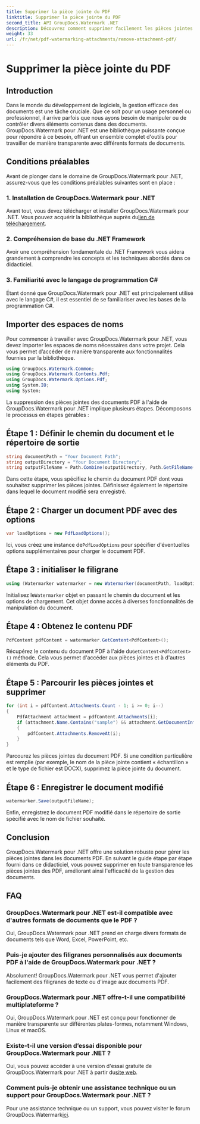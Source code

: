 ```yaml
---
title: Supprimer la pièce jointe du PDF
linktitle: Supprimer la pièce jointe du PDF
second_title: API GroupDocs.Watermark .NET
description: Découvrez comment supprimer facilement les pièces jointes des documents PDF à l'aide de GroupDocs.Watermark pour .NET. Améliorez l’efficacité de votre gestion documentaire.
weight: 33
url: /fr/net/pdf-watermarking-attachments/remove-attachment-pdf/
---
```


# Supprimer la pièce jointe du PDF

## Introduction
Dans le monde du développement de logiciels, la gestion efficace des documents est une tâche cruciale. Que ce soit pour un usage personnel ou professionnel, il arrive parfois que nous ayons besoin de manipuler ou de contrôler divers éléments contenus dans des documents. GroupDocs.Watermark pour .NET est une bibliothèque puissante conçue pour répondre à ce besoin, offrant un ensemble complet d'outils pour travailler de manière transparente avec différents formats de documents.
## Conditions préalables
Avant de plonger dans le domaine de GroupDocs.Watermark pour .NET, assurez-vous que les conditions préalables suivantes sont en place :
### 1. Installation de GroupDocs.Watermark pour .NET
 Avant tout, vous devez télécharger et installer GroupDocs.Watermark pour .NET. Vous pouvez acquérir la bibliothèque auprès du[lien de téléchargement](https://releases.groupdocs.com/Watermark/net/).
### 2. Compréhension de base du .NET Framework
Avoir une compréhension fondamentale du .NET Framework vous aidera grandement à comprendre les concepts et les techniques abordés dans ce didacticiel.
### 3. Familiarité avec le langage de programmation C#
Étant donné que GroupDocs.Watermark pour .NET est principalement utilisé avec le langage C#, il est essentiel de se familiariser avec les bases de la programmation C#.

## Importer des espaces de noms
Pour commencer à travailler avec GroupDocs.Watermark pour .NET, vous devez importer les espaces de noms nécessaires dans votre projet. Cela vous permet d’accéder de manière transparente aux fonctionnalités fournies par la bibliothèque.

```csharp
using GroupDocs.Watermark.Common;
using GroupDocs.Watermark.Contents.Pdf;
using GroupDocs.Watermark.Options.Pdf;
using System.IO;
using System;
```
La suppression des pièces jointes des documents PDF à l'aide de GroupDocs.Watermark pour .NET implique plusieurs étapes. Décomposons le processus en étapes gérables :
## Étape 1 : Définir le chemin du document et le répertoire de sortie
```csharp
string documentPath = "Your Document Path";
string outputDirectory = "Your Document Directory";
string outputFileName = Path.Combine(outputDirectory, Path.GetFileName(documentPath));
```
Dans cette étape, vous spécifiez le chemin du document PDF dont vous souhaitez supprimer les pièces jointes. Définissez également le répertoire dans lequel le document modifié sera enregistré.
## Étape 2 : Charger un document PDF avec des options
```csharp
var loadOptions = new PdfLoadOptions();
```
 Ici, vous créez une instance de`PdfLoadOptions` pour spécifier d'éventuelles options supplémentaires pour charger le document PDF.
## Étape 3 : initialiser le filigrane
```csharp
using (Watermarker watermarker = new Watermarker(documentPath, loadOptions))
```
 Initialisez le`Watermarker` objet en passant le chemin du document et les options de chargement. Cet objet donne accès à diverses fonctionnalités de manipulation du document.
## Étape 4 : Obtenez le contenu PDF
```csharp
PdfContent pdfContent = watermarker.GetContent<PdfContent>();
```
 Récupérez le contenu du document PDF à l'aide du`GetContent<PdfContent>()` méthode. Cela vous permet d'accéder aux pièces jointes et à d'autres éléments du PDF.
## Étape 5 : Parcourir les pièces jointes et supprimer
```csharp
for (int i = pdfContent.Attachments.Count - 1; i >= 0; i--)
{
    PdfAttachment attachment = pdfContent.Attachments[i];
    if (attachment.Name.Contains("sample") && attachment.GetDocumentInfo().FileType == FileType.DOCX)
    {
        pdfContent.Attachments.RemoveAt(i);
    }
}
```
Parcourez les pièces jointes du document PDF. Si une condition particulière est remplie (par exemple, le nom de la pièce jointe contient « échantillon » et le type de fichier est DOCX), supprimez la pièce jointe du document.
## Étape 6 : Enregistrer le document modifié
```csharp
watermarker.Save(outputFileName);
```
Enfin, enregistrez le document PDF modifié dans le répertoire de sortie spécifié avec le nom de fichier souhaité.

## Conclusion
GroupDocs.Watermark pour .NET offre une solution robuste pour gérer les pièces jointes dans les documents PDF. En suivant le guide étape par étape fourni dans ce didacticiel, vous pouvez supprimer en toute transparence les pièces jointes des PDF, améliorant ainsi l'efficacité de la gestion des documents.
## FAQ
### GroupDocs.Watermark pour .NET est-il compatible avec d'autres formats de documents que le PDF ?
Oui, GroupDocs.Watermark pour .NET prend en charge divers formats de documents tels que Word, Excel, PowerPoint, etc.
### Puis-je ajouter des filigranes personnalisés aux documents PDF à l'aide de GroupDocs.Watermark pour .NET ?
Absolument! GroupDocs.Watermark pour .NET vous permet d'ajouter facilement des filigranes de texte ou d'image aux documents PDF.
### GroupDocs.Watermark pour .NET offre-t-il une compatibilité multiplateforme ?
Oui, GroupDocs.Watermark pour .NET est conçu pour fonctionner de manière transparente sur différentes plates-formes, notamment Windows, Linux et macOS.
### Existe-t-il une version d’essai disponible pour GroupDocs.Watermark pour .NET ?
 Oui, vous pouvez accéder à une version d'essai gratuite de GroupDocs.Watermark pour .NET à partir du[site web](https://releases.groupdocs.com/).
### Comment puis-je obtenir une assistance technique ou un support pour GroupDocs.Watermark pour .NET ?
 Pour une assistance technique ou un support, vous pouvez visiter le forum GroupDocs.Watermark[ici](https://forum.groupdocs.com/c/watermark/19).